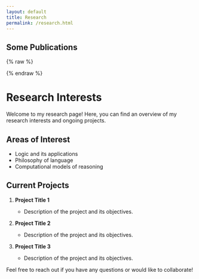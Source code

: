 ```yaml
---
layout: default
title: Research
permalink: /research.html
---
```


<!-- content simplified from root research.html -->

<h2>Some Publications</h2>

<!-- keep links to research PDFs and abstracts as in original -->

{% raw %}
<!-- Original site contains long HTML sections with accordions; keep them in the HTML within this page as needed -->
{% endraw %}
# Research Interests

Welcome to my research page! Here, you can find an overview of my research interests and ongoing projects.

## Areas of Interest

- Logic and its applications
- Philosophy of language
- Computational models of reasoning

## Current Projects

1. **Project Title 1**
   - Description of the project and its objectives.

2. **Project Title 2**
   - Description of the project and its objectives.

3. **Project Title 3**
   - Description of the project and its objectives.

Feel free to reach out if you have any questions or would like to collaborate!